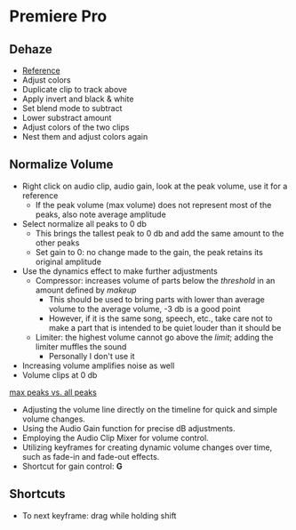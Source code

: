 # Premiere Pro

## Dehaze

- [Reference](https://www.youtube.com/watch?v=W2oSBypQegU)
- Adjust colors
- Duplicate clip to track above
- Apply invert and black & white
- Set blend mode to subtract
- Lower substract amount
- Adjust colors of the two clips
- Nest them and adjust colors again

## Normalize Volume

- Right click on audio clip, audio gain, look at the peak volume, use it for a reference
	- If the peak volume (max volume) does not represent most of the peaks, also note average amplitude
- Select normalize all peaks to 0 db
	- This brings the tallest peak to 0 db and add the same amount to the other peaks
	- Set gain to 0: no change made to the gain, the peak retains its original amplitude
- Use the dynamics effect to make further adjustments
	- Compressor: increases volume of parts below the *threshold* in an amount defined by *makeup*
		- This should be used to bring parts with lower than average volume to the average volume, -3 db is a good point
		- However, if it is the same song, speech, etc., take care not to make a part that is intended to be quiet louder than it should be
	- Limiter: the highest volume cannot go above the *limit*; adding the limiter muffles the sound
		- Personally I don't use it
- Increasing volume amplifies noise as well
- Volume clips at 0 db

[max peaks vs. all peaks](https://community.adobe.com/t5/premiere-pro-discussions/normalize-audio-max-peak-vs-all-peaks/m-p/14091548)

- Adjusting the volume line directly on the timeline for quick and simple volume changes.
- Using the Audio Gain function for precise dB adjustments.
- Employing the Audio Clip Mixer for volume control.
- Utilizing keyframes for creating dynamic volume changes over time, such as fade-in and fade-out effects.
- Shortcut for gain control: **G**

## Shortcuts

- To next keyframe: drag while holding shift
